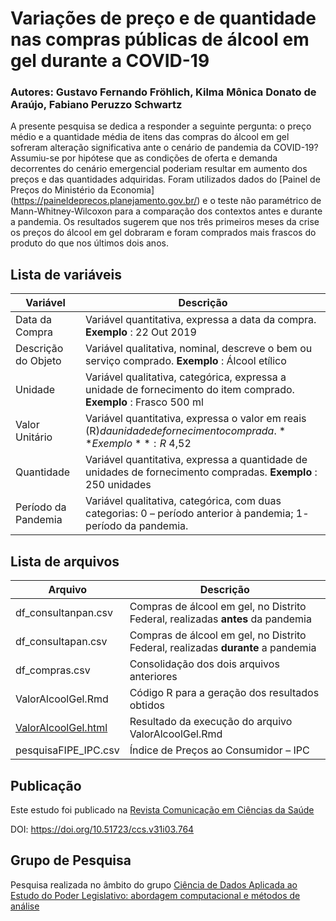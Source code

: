 # Variações de preço e de quantidade nas compras públicas de álcool em gel durante a COVID-19

### Autores: Gustavo Fernando Fröhlich, Kilma Mônica Donato de Araújo, Fabiano Peruzzo Schwartz

A presente pesquisa se dedica a responder a seguinte pergunta: o preço médio e a quantidade média de itens das compras do álcool em gel sofreram alteração significativa ante o cenário de pandemia da COVID-19? Assumiu-se por hipótese que as condições de oferta e demanda decorrentes do cenário emergencial poderiam resultar em aumento dos preços e das quantidades adquiridas. Foram utilizados dados do [Painel de Preços do Ministério da Economia] (https://paineldeprecos.planejamento.gov.br/) e o teste não paramétrico de Mann-Whitney-Wilcoxon para a comparação dos contextos antes e durante a pandemia. Os resultados sugerem que nos três primeiros meses da crise os preços do álcool em gel dobraram e foram comprados mais frascos do produto do que nos últimos dois anos.  

## Lista de variáveis

| **Variável** | **Descrição** |
| --- | --- |
| Data da Compra | Variável quantitativa, expressa a data da compra. **Exemplo** : 22 Out 2019 |
| Descrição do Objeto | Variável qualitativa, nominal, descreve o bem ou serviço comprado. **Exemplo** : Álcool etílico |
| Unidade | Variável qualitativa, categórica, expressa a unidade de fornecimento do item comprado. **Exemplo** : Frasco 500 ml |
| Valor Unitário | Variável quantitativa, expressa o valor em reais (R$) da unidade de fornecimento comprada. **Exemplo** : R$ 4,52 |
| Quantidade | Variável quantitativa, expressa a quantidade de unidades de fornecimento compradas. **Exemplo** : 250 unidades |
| Período da Pandemia | Variável qualitativa, categórica, com duas categorias: 0 – período anterior à pandemia; 1- período da pandemia. |

## Lista de arquivos

| **Arquivo** | **Descrição** |
| --- | --- |
| df_consultanpan.csv | Compras de álcool em gel, no Distrito Federal, realizadas **antes** da pandemia |
| df_consultapan.csv | Compras de álcool em gel, no Distrito Federal, realizadas **durante** a pandemia |
| df_compras.csv | Consolidação dos dois arquivos anteriores |
| ValorAlcoolGel.Rmd | Código R para a geração dos resultados obtidos |
| [ValorAlcoolGel.html](http://htmlpreview.github.com/?https://github.com/Cefor/alcoolgel/blob/master/ValorAlcoolGel.html) | Resultado da execução do arquivo ValorAlcoolGel.Rmd |
| pesquisaFIPE_IPC.csv | Índice de Preços ao Consumidor – IPC |

## Publicação 

Este estudo foi publicado na [Revista Comunicação em Ciências da Saúde](https://revistaccs.escs.edu.br/index.php/comunicacaoemcienciasdasaude/article/view/764)

DOI: https://doi.org/10.51723/ccs.v31i03.764

## Grupo de Pesquisa

Pesquisa realizada no âmbito do grupo [Ciência de Dados Aplicada ao Estudo do Poder Legislativo: abordagem computacional e métodos de análise](http://dgp.cnpq.br/dgp/espelhogrupo/9712095383739020)
